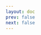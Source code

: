 ```yaml
---
layout: doc
prev: false
next: false
---
```


<CustomItemBox :item="{
  name: '制作图纸：伐木斧',
  icon: '/wiki/item/blueprint.png',
  type: '书籍',
  description: '',
  params: {
    stack: 1,
    durability: -1 
  },
  obtain: {
    found: [],
    npc: [],
    shop: [],
    gardening: []
  }
}" />
